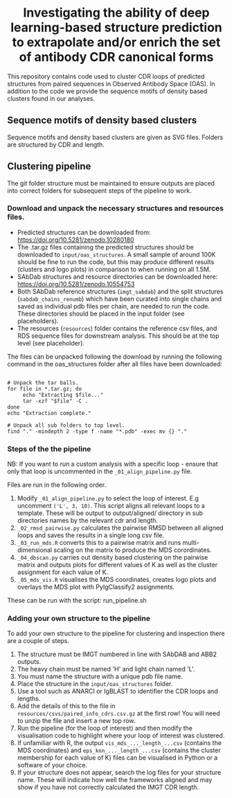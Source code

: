 <div align="center">    
 
# Investigating the ability of deep learning-based structure prediction to extrapolate and/or enrich the set of antibody CDR canonical forms

</div>

This repository contains code used to cluster CDR loops of predicted structures from paired sequences in Observed Antibody Space (OAS). In addition to the code we provide the sequence motifs of density based clusters found in our analyses.

## Sequence motifs of density based clusters
Sequence motifs and density based clusters are given as SVG files. Folders are structured by CDR and length.

## Clustering pipeline

The git folder structure must be maintained to ensure outputs are placed into correct folders for subsequent steps of the pipeline to work.

### Download and unpack the necessary structures and resources files.

- Predicted structures can be downloaded from: https://doi.org/10.5281/zenodo.10280180
- The .tar.gz files containing the predicted structures should be downloaded to ``` input/oas_structures ```. A small sample of around 100K should be fine to run the code, but this may produce different results (clusters and logo plots) in comparison to when running on all 1.5M.
- SAbDab structures and resource directories can be downloaded here: https://doi.org/10.5281/zenodo.10554753
- Both SAbDab reference structures (```imgt_sabdab```) and the split structures (```sabdab_chains_renumb```) which have been curated into single chains and saved as individual pdb files per chain, are needed to run the code. These directories should be placed in the input folder (see placeholders). 
- The resources (```resources```) folder contains the reference csv files, and RDS sequence files for downstream analysis. This should be at the top level (see placeholder).




The files can be unpacked following the download by running the following command in the oas_structures folder after all files have been downloaded:

```

# Unpack the tar balls.
for file in *.tar.gz; do
     echo "Extracting $file..."
     tar -xzf "$file" -C .
done
echo "Extraction complete."

# Unpack all sub folders to top level.
find "." -mindepth 2 -type f -name "*.pdb" -exec mv {} "." 
```

### Steps of the the pipeline

NB: If you want to run a custom analysis with a specific loop - ensure that only that loop is uncommented in the ```_01_align_pipeline.py``` file.

Files are run in the following order.
1. Modify ```_01_align_pipeline.py``` to select the loop of interest. E.g uncomment ```('L', 3, 10)```. This script aligns all relevant loops to a template. These will be output to output/aligned/ directory in sub directories names by the relevant cdr and length.
2. ```_02_rmsd_pairwise.py``` calculates the pairwise RMSD between all aligned loops and saves the results in a single long csv file.
3. ```_03_run_mds.R``` converts this to a pairwise matrix and runs multi-dimensional scaling on the matrix to produce the MDS corordinates.
4. ```_04_dbscan.py``` carries out density based clustering on the pairwise matrix and outputs plots for different values of K as well as the cluster assignment for each value of K.
5. ```_05_mds_vis.R``` visualises the MDS coordinates, creates logo plots and overlays the MDS plot with PyIgClassify2 assignments.

These can be run with the script:
run_pipeline.sh

### Adding your own structure to the pipeline

To add your own structure to the pipeline for clustering and inspection there are a couple of steps.
1. The structure must be IMGT numbered in line with SAbDAB and ABB2 outputs.
2. The heavy chain must be named 'H' and light chain named 'L'.
3. You must name the structure with a unique pdb file name.
4. Place the structure in the ``` input/oas_structures ``` folder.
5. Use a tool such as ANARCI or IgBLAST to identifier the CDR loops and lengths.
6. Add the details of this to the file in ```resources/csvs/paired_info_cdrs.csv.gz``` at the first row! You will need to unzip the file and insert a new top row.
7. Run the pipeline (for the loop of interest) and then modify the visualisation code to highlight where your loop of interest was clustered.
8. If unfamiliar with R, the output ```vis_mds_..._length_...csv``` (contains the MDS coordinates) and ```eps_knn_..._length_...csv``` (contains the cluster membership for each value of K) files can be visualised in Python or a software of your choice.
9. If your structure does not appear, search the log files for your structure name. These will indicate how well the frameworks aligned and may show if you have not correctly calculated the IMGT CDR length.